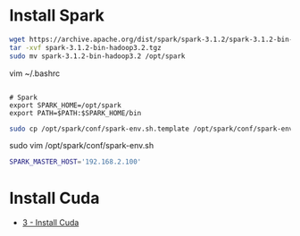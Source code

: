 
# Install Spark
```sh
wget https://archive.apache.org/dist/spark/spark-3.1.2/spark-3.1.2-bin-hadoop3.2.tgz
tar -xvf spark-3.1.2-bin-hadoop3.2.tgz 
sudo mv spark-3.1.2-bin-hadoop3.2 /opt/spark
```

vim ~/.bashrc
```bashrc

# Spark
export SPARK_HOME=/opt/spark
export PATH=$PATH:$SPARK_HOME/bin
```


```sh
sudo cp /opt/spark/conf/spark-env.sh.template /opt/spark/conf/spark-env.sh

```

sudo vim /opt/spark/conf/spark-env.sh
```sh
SPARK_MASTER_HOST='192.168.2.100'
```



# Install Cuda

* [3 - Install Cuda](./3_install_cuda.md)

